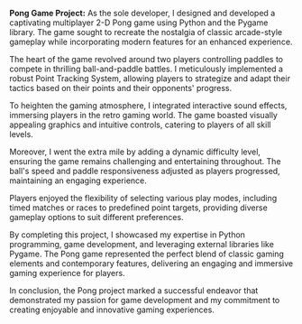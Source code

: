 **Pong Game Project:**
As the sole developer, I designed and developed a captivating multiplayer 2-D Pong game using Python and the Pygame library. The game sought to recreate the nostalgia of classic arcade-style gameplay while incorporating modern features for an enhanced experience.

The heart of the game revolved around two players controlling paddles to compete in thrilling ball-and-paddle battles. I meticulously implemented a robust Point Tracking System, allowing players to strategize and adapt their tactics based on their points and their opponents' progress.

To heighten the gaming atmosphere, I integrated interactive sound effects, immersing players in the retro gaming world. The game boasted visually appealing graphics and intuitive controls, catering to players of all skill levels.

Moreover, I went the extra mile by adding a dynamic difficulty level, ensuring the game remains challenging and entertaining throughout. The ball's speed and paddle responsiveness adjusted as players progressed, maintaining an engaging experience.

Players enjoyed the flexibility of selecting various play modes, including timed matches or races to predefined point targets, providing diverse gameplay options to suit different preferences.

By completing this project, I showcased my expertise in Python programming, game development, and leveraging external libraries like Pygame. The Pong game represented the perfect blend of classic gaming elements and contemporary features, delivering an engaging and immersive gaming experience for players.

In conclusion, the Pong project marked a successful endeavor that demonstrated my passion for game development and my commitment to creating enjoyable and innovative gaming experiences.
